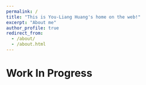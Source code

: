 ```yaml
---
permalink: /
title: "This is You-Liang Huang's home on the web!"
excerpt: "About me"
author_profile: true
redirect_from: 
  - /about/
  - /about.html
---
```


Work In Progress 
======
